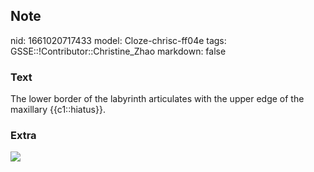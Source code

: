 ## Note
nid: 1661020717433
model: Cloze-chrisc-ff04e
tags: GSSE::!Contributor::Christine_Zhao
markdown: false

### Text
<div>
  <div>
    <div>
      <div>
        The lower border of the labyrinth articulates with the
        upper edge of the maxillary {{c1::hiatus}}.
      </div>
    </div>
  </div>
</div>

### Extra
<img src="paste-bae05e620bcc8d423cc2f9edb94a9968f0d7e242.jpg">
